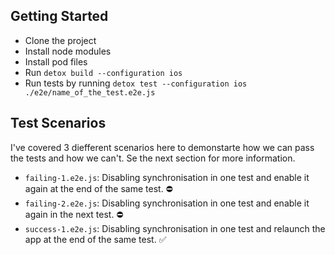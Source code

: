 ## Getting Started

- Clone the project 
- Install node modules 
- Install pod files
- Run `detox build --configuration ios`
- Run tests by running `detox test --configuration ios ./e2e/name_of_the_test.e2e.js`

## Test Scenarios
I've covered 3 diefferent scenarios here to demonstarte how we can pass the tests and how we can't. Se the next section for more information.

- `failing-1.e2e.js`: Disabling synchronisation in one test and enable it again at the end of the same test. ⛔
- `failing-2.e2e.js`: Disabling synchronisation in one test and enable it again in the next test. ⛔
- `success-1.e2e.js`: Disabling synchronisation in one test and relaunch the app at the end of the same test. ✅